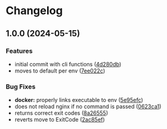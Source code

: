 # Changelog

## 1.0.0 (2024-05-15)


### Features

* initial commit with cli functions ([4d280db](https://github.com/unit214/docky-mc-proxy/commit/4d280dbfe1cb2673ce3bff3032423c873364c727))
* moves to default per env ([7ee022c](https://github.com/unit214/docky-mc-proxy/commit/7ee022cc9c7473d59bf0e788b8193453b59e32e2))


### Bug Fixes

* **docker:** properly links executable to env ([5e95efc](https://github.com/unit214/docky-mc-proxy/commit/5e95efc3e220b945e0c42f9f5508b24bedee9775))
* does not reload nginx if no command is passed ([0623ca1](https://github.com/unit214/docky-mc-proxy/commit/0623ca19763da33ec697341153d5595c91af2bc5))
* returns correct exit codes ([8a26555](https://github.com/unit214/docky-mc-proxy/commit/8a26555bc4d9ff4dd6b07320d8487afc02477dd9))
* reverts move to ExitCode ([2ac85ef](https://github.com/unit214/docky-mc-proxy/commit/2ac85eff18e2b5b6699618b23ea5ac71d0b8d7e1))

